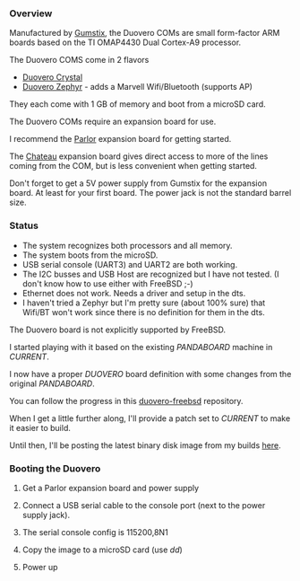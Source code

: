 ### Overview 

Manufactured by [Gumstix][gumstix], the Duovero COMs are small 
form-factor ARM boards based on the TI OMAP4430 Dual Cortex-A9
processor.

The Duovero COMS come in 2 flavors

* [Duovero Crystal][duovero-crystal] 
* [Duovero Zephyr][duovero-zephyr] - adds a Marvell Wifi/Bluetooth (supports AP) 

They each come with 1 GB of memory and boot from a microSD card.

The Duovero COMs require an expansion board for use.

I recommend the [Parlor][parlor] expansion board for getting
started.

The [Chateau][chateau] expansion board gives direct access to more
of the lines coming from the COM, but is less convenient when getting
started. 

Don't forget to get a 5V power supply from Gumstix for the expansion
board. At least for your first board. The power jack is not the standard
barrel size.

### Status

* The system recognizes both processors and all memory.
* The system boots from the microSD.
* USB serial console (UART3) and UART2 are both working.
* The I2C busses and USB Host are recognized but I have not tested.
  (I don't know how to use either with FreeBSD ;-)
* Ethernet does not work. Needs a driver and setup in the dts.
* I haven't tried a Zephyr but I'm pretty sure (about 100% sure) that
  Wifi/BT won't work since there is no definition for them in the dts.


The Duovero board is not explicitly supported by FreeBSD.

I started playing with it based on the existing *PANDABOARD* machine
in *CURRENT*.

I now have a proper *DUOVERO* board definition with some changes from
the original *PANDABOARD*.

You can follow the progress in this [duovero-freebsd][duovero-freebsd]
repository.

When I get a little further along, I'll provide a patch set to
*CURRENT* to make it easier to build.

Until then, I'll be posting the latest binary disk image from my
builds [here][download]. 

### Booting the Duovero 

1. Get a Parlor expansion board and power supply

2. Connect a USB serial cable to the console port (next to the
   power supply jack).
 
3. The serial console config is 115200,8N1

4. Copy the image to a microSD card (use *dd*) 

5. Power up


[duovero-freebsd]: https://github.com/scottellis/duovero-freebsd
[gumstix]: http://www.gumstix.com
[duovero-coms]: https://store.gumstix.com/index.php/category/43/
[duovero-crystal]: https://store.gumstix.com/index.php/products/285/
[duovero-zephyr]: https://store.gumstix.com/index.php/products/355/
[parlor]: https://store.gumstix.com/index.php/products/287/
[chateau]: https://store.gumstix.com/index.php/products/286/
[download]: http://www.jumpnowtek.com/downloads/freebsd/duovero/


